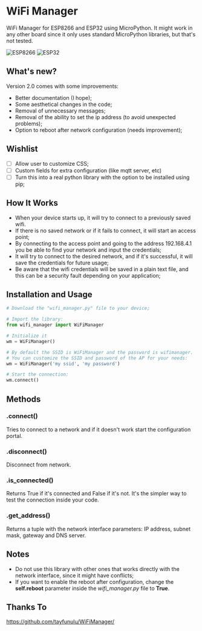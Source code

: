 # WiFi Manager

WiFi Manager for ESP8266 and ESP32 using MicroPython. It might work in any other board since it only uses standard MicroPython libraries, but that's not tested.

![ESP8266](https://img.shields.io/badge/ESP-8266-000000.svg?longCache=true&style=flat&colorA=CC101F)
![ESP32](https://img.shields.io/badge/ESP-32-000000.svg?longCache=true&style=flat&colorA=CC101F)

## What's new?

Version 2.0 comes with some improvements:
- Better documentation (I hope);
- Some aesthetical changes in the code;
- Removal of unnecessary messages;
- Removal of the ability to set the ip address (to avoid unexpected problems);
- Option to reboot after network configuration (needs improvement);

## Wishlist

- [ ] Allow user to customize CSS;
- [ ] Custom fields for extra configuration (like mqtt server, etc)
- [ ] Turn this into a real python library with the option to be installed using pip;

## How It Works

- When your device starts up, it will try to connect to a previously saved wifi.
- If there is no saved network or if it fails to connect, it will start an access point;
- By connecting to the access point and going to the address 192.168.4.1 you be able to find your network and input the credentials;
- It will try to connect to the desired network, and if it's successful, it will save the credentials for future usage;
- Be aware that the wifi credentials will be saved in a plain text file, and this can be a security fault depending on your application;

## Installation and Usage

```python
# Download the "wifi_manager.py" file to your device;

# Import the library:
from wifi_manager import WiFiManager

# Initialize it
wm = WiFiManager()

# By default the SSID is WiFiManager and the password is wifimanager.
# You can customize the SSID and password of the AP for your needs:
wm = WiFiManager('my ssid', 'my password')

# Start the connection:
wm.connect()
```

## Methods

### .connect()

Tries to connect to a network and if it doesn't work start the configuration portal.

### .disconnect()

Disconnect from network.

### .is_connected()

Returns True if it's connected and False if it's not. It's the simpler way to test the connection inside your code.

### .get_address()

Returns a tuple with the network interface parameters: IP address, subnet mask, gateway and DNS server.

## Notes

- Do not use this library with other ones that works directly with the network interface, since it might have conflicts;
- If you want to enable the reboot after configuration, change the **self.reboot** parameter inside the *wifi_manager.py* file to **True**.

## Thanks To

https://github.com/tayfunulu/WiFiManager/
